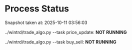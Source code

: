 # Process Status

Snapshot taken at: 2025-10-11 03:56:03

../wintrd/trade_algo.py --task price_update: **NOT RUNNING**

../wintrd/trade_algo.py --task buy_sell: **NOT RUNNING**

